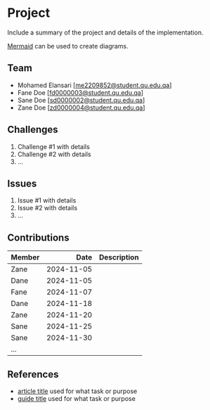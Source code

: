 # Project
 
Include a summary of the project and details of the implementation.
 
[Mermaid](https://mermaid.live) can be used to create diagrams.
 
## Team
 
- Mohamed Elansari [me2209852@student.qu.edu.qa]
- Fane Doe [fd0000003@student.qu.edu.qa]
- Sane Doe [sd0000002@student.qu.edu.qa]
- Zane Doe [zd0000004@student.qu.edu.qa]
 
## Challenges
 
1. Challenge #1 with details
2. Challenge #2 with details
3. ...
 
## Issues
 
1. Issue #1 with details
2. Issue #2 with details
3. ...
 
## Contributions
 
| Member |       Date | Description |
| :----- | ---------: | :---------- |
| Zane   | 2024-11-05 |             |
| Dane   | 2024-11-05 |             |
| Fane   | 2024-11-07 |             |
| Dane   | 2024-11-18 |             |
| Zane   | 2024-11-20 |             |
| Sane   | 2024-11-25 |             |
| Sane   | 2024-11-30 |             |
| ...    |            |             |
 
## References
 
- [article title](https://example.com/article) used for what task or purpose
- [guide title](https://example.com/guide) used for what task or purpose